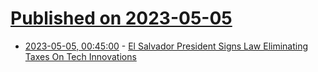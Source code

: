 # [Published on 2023-05-05](index.md)

* [2023-05-05, 00:45:00](https://yro.slashdot.org/story/23/05/04/2327243/el-salvador-president-signs-law-eliminating-taxes-on-tech-innovations?utm_source=rss1.0mainlinkanon&utm_medium=feed) - [El Salvador President Signs Law Eliminating Taxes On Tech Innovations](https://yro.slashdot.org/story/23/05/04/2327243/el-salvador-president-signs-law-eliminating-taxes-on-tech-innovations?utm_source=rss1.0mainlinkanon&utm_medium=feed)
